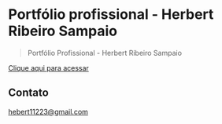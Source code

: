 # Portfólio profissional - Herbert Ribeiro Sampaio

> Portfólio Profissional - Herbert Ribeiro Sampaio

[Clique aqui para acessar](https://herbertribeiro19.github.io/portfolio-new/)

## Contato
hebert11223@gmail.com
